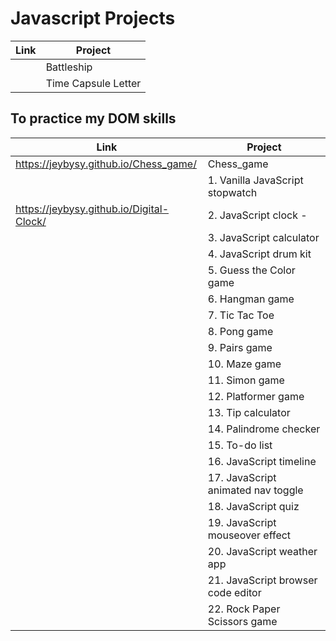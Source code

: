 # Javascript Projects
|Link | Project | 
| ---------- | ----------- |
|  | Battleship |
|  | Time Capsule Letter |

## To practice my DOM skills
|Link | Project |
| ---------- | ----------- | 
| https://jeybysy.github.io/Chess_game/ | Chess_game|
| | 1. Vanilla JavaScript stopwatch | 
| https://jeybysy.github.io/Digital-Clock/| 2. JavaScript clock - |
| | 3. JavaScript calculator | 
| | 4. JavaScript drum kit | 
| | 5. Guess the Color game | 
| | 6. Hangman game | 
| | 7. Tic Tac Toe | 
| | 8. Pong game | 
| | 9. Pairs game | 
| | 10. Maze game | 
| | 11. Simon game | 
| | 12. Platformer game | 
| | 13. Tip calculator |
| | 14. Palindrome checker | 
| | 15. To-do list |
| | 16. JavaScript timeline |
| | 17. JavaScript animated nav toggle | 
| | 18. JavaScript quiz |
| | 19. JavaScript mouseover effect | 
| | 20. JavaScript weather app |
| | 21. JavaScript browser code editor | 
| | 22. Rock Paper Scissors game |

